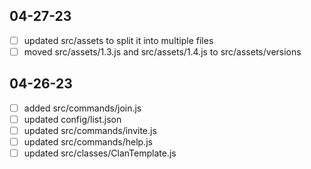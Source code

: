 ## 04-27-23
- [ ] updated src/assets to split it into multiple files
- [ ] moved src/assets/1.3.js and src/assets/1.4.js to src/assets/versions

## 04-26-23
- [ ] added src/commands/join.js
- [ ] updated config/list.json
- [ ] updated src/commands/invite.js
- [ ] updated src/commands/help.js
- [ ] updated src/classes/ClanTemplate.js
